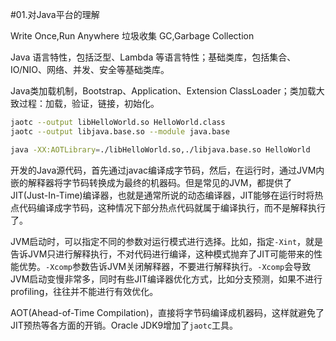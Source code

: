 #01.对Java平台的理解

Write Once,Run Anywhere
垃圾收集 GC,Garbage Collection

Java 语言特性，包括泛型、Lambda 等语言特性；基础类库，包括集合、IO/NIO、网络、并发、安全等基础类库。

Java类加载机制，Bootstrap、Application、Extension ClassLoader；类加载大致过程：加载，验证，链接，初始化。

```bash
jaotc --output libHelloWorld.so HelloWorld.class
jaotc --output libjava.base.so --module java.base

java -XX:AOTLibrary=./libHelloWorld.so,./libjava.base.so HelloWorld

```

开发的Java源代码，首先通过javac编译成字节码，然后，在运行时，通过JVM内嵌的解释器将字节码转换成为最终的机器码。但是常见的JVM，都提供了JIT(Just-In-Time)编译器，也就是通常所说的动态编译器，JIT能够在运行时将热点代码编译成字节码，这种情况下部分热点代码就属于编译执行，而不是解释执行了。

JVM启动时，可以指定不同的参数对运行模式进行选择。比如，指定``-Xint``，就是告诉JVM只进行解释执行，不对代码进行编译，这种模式抛弃了JIT可能带来的性能优势。``-Xcomp``参数告诉JVM关闭解释器，不要进行解释执行。``-Xcomp``会导致JVM启动变慢非常多，同时有些JIT编译器优化方式，比如分支预测，如果不进行profiling，往往并不能进行有效优化。

AOT(Ahead-of-Time Compilation)，直接将字节码编译成机器码，这样就避免了JIT预热等各方面的开销。Oracle JDK9增加了``jaotc``工具。